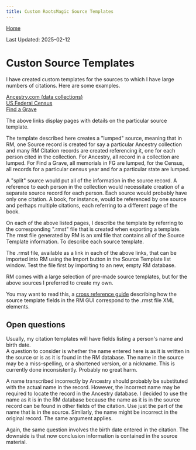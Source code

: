 ```yaml
---
title: Custom RootsMagic Source Templates
---
```


[Home](https://richardotter.github.io)

Last Updated:  2025-02-12

# Custon Source Templates

I have created custom templates for the sources to which I have large numbers of citations. Here are some examples.

[Ancestry.com (data collections)](ST_info_Ancestry.html)\
[US Federal Census](ST_info_US_Fed_Census.html)\
[Find a Grave](ST_info_Find_a_Grave.html)

The above links display pages with details on the particular source template.

The template described here creates a "lumped" source, meaning that in RM, one Source record is created for say a particular Ancestry collection and many RM Citation records are created referencing it, one for each person cited in the collection.
For Ancestry, all record in a collection are lumped. For Find a Grave, all memorials in FG are lumped, for the Census, all records for a particular census year and for a particular state are lumped.

A "split" source would put all of the information in the source record. A reference to each person in the collection would necessitate creation of a separate source record for each person. Each source would probably have only one citation.
A book, for instance, would be referenced by one source and perhaps multiple citations, each referring to a different page of the book.

On each of the above listed pages, I describe the template by referring to the corresponding ".rmst" file that is created when exporting a template. The rmst file generated by RM is an xml file that contains all of the Source Template information. To describe each source template.

The .rmst file, available as a link in each of the above links, that can be imported into RM using the Import button in the Source Template list window. Test the file first by importing to an new, empty RM database.

RM comes with a large selection of pre-made source templates, but for the above sources I preferred to create my own.

You may want to read this, a [cross reference guide](SourceTemplate-GUI-rmst-crossreference.html) describing how the source template fields in the RM GUI correspond to the .rmst file XML elements.

## Open questions

Usually, my citation templates will have fields listing a person's name and birth date.\
A question to consider is whether the name entered here is as it is written in the source or is as it is found in the RM database.
The name in the source may be a miss-spelling, or a shortened version, or a nickname.
This is currently done inconsistently. Probably no great harm.

A name transcribed incorrectly by Ancestry should probably be substituted with the actual name in the record. However, the incorrect name may be required to locate the record in the Ancestry database.
I decided to use the name as it is in the RM database because the name as it is in the source record can be found in other fields of the citation.
Use just the part of the name that is in the source.
Similarly, the name might be incorrect in the original record. The same argument applies.

Again, the same question involves the birth date entered in the citation.
The downside is that now conclusion information is contained in the source material.

